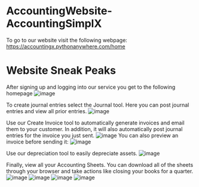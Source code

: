 # AccountingWebsite-AccountingSimplX
To go to our website visit the following webpage: https://accountingx.pythonanywhere.com/home

# Website Sneak Peaks
After signing up and logging into our service you get to the following homepage
![image](https://github.com/BroRocket/AccountingWebsite-AccountingSimplX/assets/95459456/c7b71174-8091-4924-bd9f-ce91e1737398)

To create journal entries select the Journal tool. Here you can post journal entries and view all prior entries.
![image](https://github.com/BroRocket/AccountingWebsite-AccountingSimplX/assets/95459456/5bd19854-328b-43f5-8107-c5af0e04a070)

Use our Create Invoice tool to automatically generate invoices and email them to your customer. In addition, it will also automatically post journal entries for the invoice you just sent.
![image](https://github.com/BroRocket/AccountingWebsite-AccountingSimplX/assets/95459456/09ae13c9-f312-43e8-b491-eeeefcc83021)
You can also preview an invoice before sending it:
![image](https://github.com/BroRocket/AccountingWebsite-AccountingSimplX/assets/95459456/52eda1f7-3237-4cab-97e8-f6fb7f8d8790)

Use our depreciation tool to easily depreciate assets.
![image](https://github.com/BroRocket/AccountingWebsite-AccountingSimplX/assets/95459456/abac3b28-7e8b-4905-911e-373b874e9edd)

Finally, view all your Accounting Sheets. You can download all of the sheets through your browser and take actions like closing your books for a quarter. 
![image](https://github.com/BroRocket/AccountingWebsite-AccountingSimplX/assets/95459456/2b73ffd7-4d95-4305-bd9b-ee1eca3293bb)
![image](https://github.com/BroRocket/AccountingWebsite-AccountingSimplX/assets/95459456/a364f3f8-c5cc-4ca6-a18c-8244ecac47a3)
![image](https://github.com/BroRocket/AccountingWebsite-AccountingSimplX/assets/95459456/d3bea880-f72d-4901-9715-9da398aa6dfe)
![image](https://github.com/BroRocket/AccountingWebsite-AccountingSimplX/assets/95459456/3b26a1a7-afe5-4a39-9fa9-817ebe4ebdf4)
